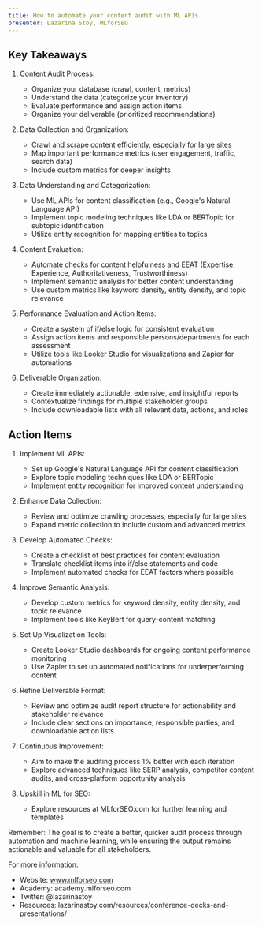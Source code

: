 ```yaml
---
title: How to automate your content audit with ML APIs
presenter: Lazarina Stoy, MLforSEO
---
```

## Key Takeaways

1. Content Audit Process:
   - Organize your database (crawl, content, metrics)
   - Understand the data (categorize your inventory)
   - Evaluate performance and assign action items
   - Organize your deliverable (prioritized recommendations)

2. Data Collection and Organization:
   - Crawl and scrape content efficiently, especially for large sites
   - Map important performance metrics (user engagement, traffic, search data)
   - Include custom metrics for deeper insights

3. Data Understanding and Categorization:
   - Use ML APIs for content classification (e.g., Google's Natural Language API)
   - Implement topic modeling techniques like LDA or BERTopic for subtopic identification
   - Utilize entity recognition for mapping entities to topics

4. Content Evaluation:
   - Automate checks for content helpfulness and EEAT (Expertise, Experience, Authoritativeness, Trustworthiness)
   - Implement semantic analysis for better content understanding
   - Use custom metrics like keyword density, entity density, and topic relevance

5. Performance Evaluation and Action Items:
   - Create a system of if/else logic for consistent evaluation
   - Assign action items and responsible persons/departments for each assessment
   - Utilize tools like Looker Studio for visualizations and Zapier for automations

6. Deliverable Organization:
   - Create immediately actionable, extensive, and insightful reports
   - Contextualize findings for multiple stakeholder groups
   - Include downloadable lists with all relevant data, actions, and roles

## Action Items

1. Implement ML APIs:
   - Set up Google's Natural Language API for content classification
   - Explore topic modeling techniques like LDA or BERTopic
   - Implement entity recognition for improved content understanding

2. Enhance Data Collection:
   - Review and optimize crawling processes, especially for large sites
   - Expand metric collection to include custom and advanced metrics

3. Develop Automated Checks:
   - Create a checklist of best practices for content evaluation
   - Translate checklist items into if/else statements and code
   - Implement automated checks for EEAT factors where possible

4. Improve Semantic Analysis:
   - Develop custom metrics for keyword density, entity density, and topic relevance
   - Implement tools like KeyBert for query-content matching

5. Set Up Visualization Tools:
   - Create Looker Studio dashboards for ongoing content performance monitoring
   - Use Zapier to set up automated notifications for underperforming content

6. Refine Deliverable Format:
   - Review and optimize audit report structure for actionability and stakeholder relevance
   - Include clear sections on importance, responsible parties, and downloadable action lists

7. Continuous Improvement:
   - Aim to make the auditing process 1% better with each iteration
   - Explore advanced techniques like SERP analysis, competitor content audits, and cross-platform opportunity analysis

8. Upskill in ML for SEO:
   - Explore resources at MLforSEO.com for further learning and templates

Remember: The goal is to create a better, quicker audit process through automation and machine learning, while ensuring the output remains actionable and valuable for all stakeholders.

For more information:
- Website: www.mlforseo.com
- Academy: academy.mlforseo.com
- Twitter: @lazarinastoy
- Resources: lazarinastoy.com/resources/conference-decks-and-presentations/
